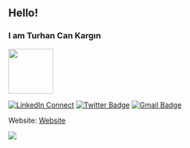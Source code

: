 ## Hello! 
### I am Turhan Can Kargın 

<img src="https://media.giphy.com/media/bcKmIWkUMCjVm/giphy.gif" width="90px"></h2> 

[![LinkedIn Connect](https://img.shields.io/badge/%20-Connect-black?color=14171A&labelColor=212121&logo=linkedin&logoColor=ffcc80)](https://www.linkedin.com/in/turhancankargin/)
[![Twitter Badge](https://img.shields.io/badge/-@turhancan97-1ca0f1?style=flat-square&labelColor=1ca0f1&logo=twitter&logoColor=white&link=https://twitter.com/turhancan97)](https://twitter.com/turhancan97)
[![Gmail Badge](https://img.shields.io/badge/-turhancan.kargin@gmail.com-c14438?style=flat-square&logo=Gmail&logoColor=white&link=mailto:turhancan.kargin@gmail.com)](mailto:turhancan.kargin@gmail.com)

Website: [Website](https://turhancankargin.wordpress.com/hakkinda/)


<img src="https://github-readme-stats.vercel.app/api?username=turhancan97&&show_icons=true&title_color=#263238&icon_color=bb2acf&text_color=#263238&bg_color=#CFD8DC">
